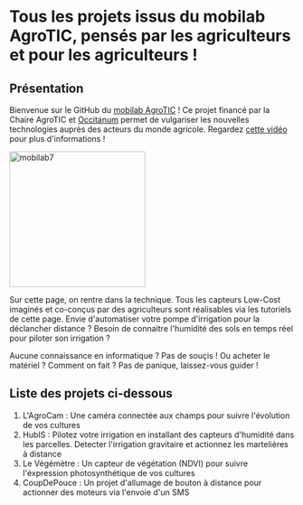 # Tous les projets issus du mobilab AgroTIC, pensés par les agriculteurs et pour les agriculteurs !

## Présentation

Bienvenue sur le GitHub du [mobilab AgroTIC](https://www.agrotic.org/atelier-mobile/) ! Ce projet financé par la Chaire AgroTIC et [Occitanum](https://occitanum.fr/) permet de vulgariser les nouvelles technologies auprès des acteurs du monde agricole. Regardez [cette vidéo](https://www.youtube.com/watch?v=ZqYmt1dlLEU) pour plus d'informations !

<img width="240" alt="mobilab7" src="https://user-images.githubusercontent.com/24956276/141987816-b33c67f5-46b1-4a83-bb5a-c93de5d9871a.png">

Sur cette page, on rentre dans la technique. Tous les capteurs Low-Cost imaginés et co-conçus par des agriculteurs sont réalisables via les tutoriels de cette page. Envie d'automatiser votre pompe d'irrigation pour la déclancher distance ? Besoin de connaitre l'humidité des sols en temps réel pour piloter son irrigation ? 

Aucune connaissance en informatique ? Pas de souçis ! 
Ou acheter le matériel ? Comment on fait ? Pas de panique, laissez-vous guider ! 

## Liste des projets ci-dessous
1. L'AgroCam : Une caméra connectée aux champs pour suivre l'évolution de vos cultures
2. HubIS : Pilotez votre irrigation en installant des capteurs d'humidité dans les parcelles. Detecter l'irrigation gravitaire et actionnez les martelières à distance
3. Le Végémètre : Un capteur de végétation (NDVI) pour suivre l'éxpression photosynthétique de vos cultures
4. CoupDePouce : Un projet d'allumage de bouton à distance pour actionner des moteurs via l'envoie d'un SMS
